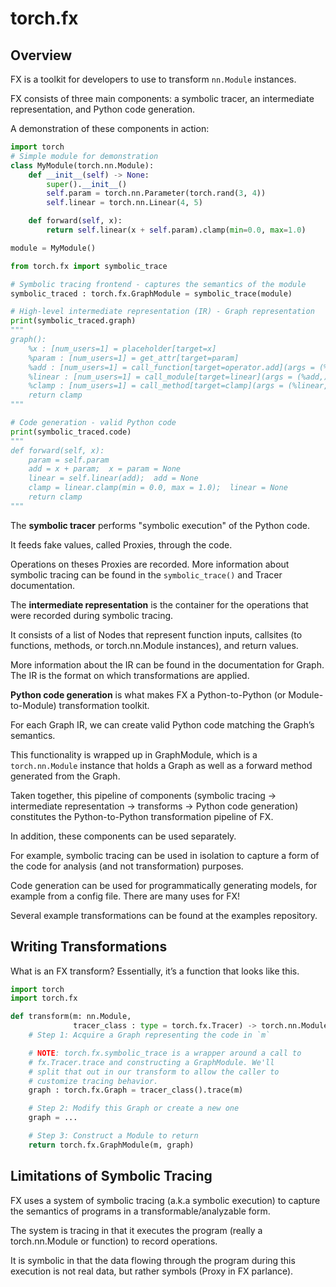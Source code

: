 # torch.fx

## Overview

FX is a toolkit for developers to use to transform `nn.Module` instances.

FX consists of three main components: a symbolic tracer, an intermediate representation, and Python code generation.

A demonstration of these components in action:

```py
import torch
# Simple module for demonstration
class MyModule(torch.nn.Module):
    def __init__(self) -> None:
        super().__init__()
        self.param = torch.nn.Parameter(torch.rand(3, 4))
        self.linear = torch.nn.Linear(4, 5)

    def forward(self, x):
        return self.linear(x + self.param).clamp(min=0.0, max=1.0)

module = MyModule()

from torch.fx import symbolic_trace

# Symbolic tracing frontend - captures the semantics of the module
symbolic_traced : torch.fx.GraphModule = symbolic_trace(module)

# High-level intermediate representation (IR) - Graph representation
print(symbolic_traced.graph)
"""
graph():
    %x : [num_users=1] = placeholder[target=x]
    %param : [num_users=1] = get_attr[target=param]
    %add : [num_users=1] = call_function[target=operator.add](args = (%x, %param), kwargs = {})
    %linear : [num_users=1] = call_module[target=linear](args = (%add,), kwargs = {})
    %clamp : [num_users=1] = call_method[target=clamp](args = (%linear,), kwargs = {min: 0.0, max: 1.0})
    return clamp
"""

# Code generation - valid Python code
print(symbolic_traced.code)
"""
def forward(self, x):
    param = self.param
    add = x + param;  x = param = None
    linear = self.linear(add);  add = None
    clamp = linear.clamp(min = 0.0, max = 1.0);  linear = None
    return clamp
"""
```

The **symbolic tracer** performs "symbolic execution" of the Python code.

It feeds fake values, called Proxies, through the code.

Operations on theses Proxies are recorded. More information about symbolic tracing can be found in the `symbolic_trace()` and Tracer documentation.


The **intermediate representation** is the container for the operations that were recorded during symbolic tracing.

It consists of a list of Nodes that represent function inputs, callsites (to functions, methods, or torch.nn.Module instances), and return values.

More information about the IR can be found in the documentation for Graph. The IR is the format on which transformations are applied.


**Python code generation** is what makes FX a Python-to-Python (or Module-to-Module) transformation toolkit.

For each Graph IR, we can create valid Python code matching the Graph’s semantics.

This functionality is wrapped up in GraphModule, which is a `torch.nn.Module` instance that holds a Graph as well as a forward method generated from the Graph.



Taken together, this pipeline of components (symbolic tracing -> intermediate representation -> transforms -> Python code generation) constitutes the Python-to-Python transformation pipeline of FX.

In addition, these components can be used separately.

For example, symbolic tracing can be used in isolation to capture a form of the code for analysis (and not transformation) purposes.

Code generation can be used for programmatically generating models, for example from a config file. There are many uses for FX!

Several example transformations can be found at the examples repository.

## Writing Transformations

What is an FX transform? Essentially, it’s a function that looks like this.

```py
import torch
import torch.fx

def transform(m: nn.Module,
              tracer_class : type = torch.fx.Tracer) -> torch.nn.Module:
    # Step 1: Acquire a Graph representing the code in `m`

    # NOTE: torch.fx.symbolic_trace is a wrapper around a call to
    # fx.Tracer.trace and constructing a GraphModule. We'll
    # split that out in our transform to allow the caller to
    # customize tracing behavior.
    graph : torch.fx.Graph = tracer_class().trace(m)

    # Step 2: Modify this Graph or create a new one
    graph = ...

    # Step 3: Construct a Module to return
    return torch.fx.GraphModule(m, graph)
```

## Limitations of Symbolic Tracing

FX uses a system of symbolic tracing (a.k.a symbolic execution) to capture the semantics of programs in a transformable/analyzable form.

The system is tracing in that it executes the program (really a torch.nn.Module or function) to record operations.

It is symbolic in that the data flowing through the program during this execution is not real data, but rather symbols (Proxy in FX parlance).

